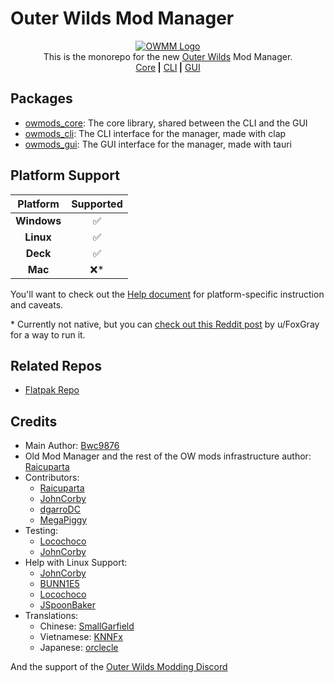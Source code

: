 <!-- markdownlint-disable MD030 MD033 -->

# Outer Wilds Mod Manager

<p align="center">
<a href="https://github.com/ow-mods/ow-mod-man"><img src="https://raw.githubusercontent.com/ow-mods/ow-mod-man/main/.github/assets/logo.png" alt="OWMM Logo"/></a><br/>
This is the monorepo for the new <a href="https://www.mobiusdigitalgames.com/outer-wilds.html">Outer Wilds</a> Mod Manager.<br/>
<a href="https://github.com/ow-mods/ow-mod-man/tree/main/owmods_core">Core</a><b> |</b>
<a href="https://github.com/ow-mods/ow-mod-man/tree/main/owmods_cli">CLI</a><b> |</b>
<a href="https://github.com/ow-mods/ow-mod-man/tree/main/owmods_gui">GUI</a>
</p>

## Packages

- [owmods_core](owmods_core): The core library, shared between the CLI and the GUI
- [owmods_cli](owmods_cli): The CLI interface for the manager, made with clap
- [owmods_gui](owmods_gui): The GUI interface for the manager, made with tauri

## Platform Support

| **Platform** | **Supported**  |
| :----------: |  :-----------: |
| **Windows**  |      ✅        |
|  **Linux**   |      ✅        |
|   **Deck**   |      ✅        |
|   **Mac**    |      ❌*       |

You'll want to check out the [Help document](owmods_gui/HELP.md) for platform-specific instruction and caveats.

\* Currently not native, but you can [check out this Reddit post](https://www.reddit.com/r/outerwilds/comments/1b9ysbm/outer_wilds_is_playable_on_macos_with_an_m1/) by u/FoxGray for a way to run it.

## Related Repos

- [Flatpak Repo](https://github.com/flathub/com.outerwildsmods.owmods_gui)

## Credits

- Main Author: [Bwc9876](https://github.com/Bwc9876)
- Old Mod Manager and the rest of the OW mods infrastructure author: [Raicuparta](https://github.com/Raicuparta)
- Contributors:
  - [Raicuparta](https://github.com/Raicuparta)
  - [JohnCorby](https://github.com/JohnCorby)
  - [dgarroDC](https://github.com/dgarroDC)
  - [MegaPiggy](https://github.com/MegaPiggy)
- Testing:
  - [Locochoco](https://github.com/Locochoco)
  - [JohnCorby](https://github.com/JohnCorby)
- Help with Linux Support:
  - [JohnCorby](https://github.com/JohnCorby)
  - [BUNN1E5](https://github.com/BUNN1E5)
  - [Locochoco](https://github.com/Locochoco)
  - [JSpoonBaker](https://github.com/Spoonbaker)
- Translations:
  - Chinese: [SmallGarfield](https://github.com/xiaojiafei520)
  - Vietnamese: [KNNFx](https://github.com/KNNFx)
  - Japanese: [orclecle](https://github.com/TRSasasusu)

And the support of the [Outer Wilds Modding Discord](https://discord.com/invite/wusTQYbYTc)
